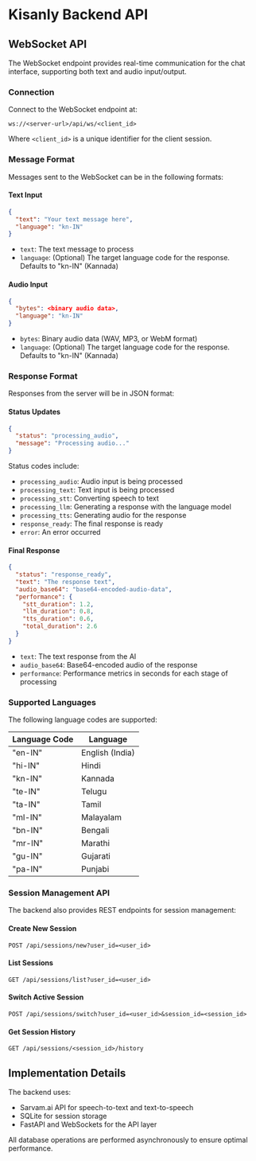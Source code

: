 # Kisanly Backend API

## WebSocket API

The WebSocket endpoint provides real-time communication for the chat interface, supporting both text and audio input/output.

### Connection

Connect to the WebSocket endpoint at:

```
ws://<server-url>/api/ws/<client_id>
```

Where `<client_id>` is a unique identifier for the client session.

### Message Format

Messages sent to the WebSocket can be in the following formats:

#### Text Input

```json
{
  "text": "Your text message here",
  "language": "kn-IN"
}
```

- `text`: The text message to process
- `language`: (Optional) The target language code for the response. Defaults to "kn-IN" (Kannada)

#### Audio Input

```json
{
  "bytes": <binary audio data>,
  "language": "kn-IN"
}
```

- `bytes`: Binary audio data (WAV, MP3, or WebM format)
- `language`: (Optional) The target language code for the response. Defaults to "kn-IN" (Kannada)

### Response Format

Responses from the server will be in JSON format:

#### Status Updates

```json
{
  "status": "processing_audio",
  "message": "Processing audio..."
}
```

Status codes include:
- `processing_audio`: Audio input is being processed
- `processing_text`: Text input is being processed
- `processing_stt`: Converting speech to text
- `processing_llm`: Generating a response with the language model
- `processing_tts`: Generating audio for the response
- `response_ready`: The final response is ready
- `error`: An error occurred

#### Final Response

```json
{
  "status": "response_ready",
  "text": "The response text",
  "audio_base64": "base64-encoded-audio-data",
  "performance": {
    "stt_duration": 1.2,
    "llm_duration": 0.8,
    "tts_duration": 0.6,
    "total_duration": 2.6
  }
}
```

- `text`: The text response from the AI
- `audio_base64`: Base64-encoded audio of the response
- `performance`: Performance metrics in seconds for each stage of processing

### Supported Languages

The following language codes are supported:

| Language Code | Language |
|---------------|----------|
| "en-IN" | English (India) |
| "hi-IN" | Hindi |
| "kn-IN" | Kannada |
| "te-IN" | Telugu |
| "ta-IN" | Tamil |
| "ml-IN" | Malayalam |
| "bn-IN" | Bengali |
| "mr-IN" | Marathi |
| "gu-IN" | Gujarati |
| "pa-IN" | Punjabi |

### Session Management API

The backend also provides REST endpoints for session management:

#### Create New Session

```
POST /api/sessions/new?user_id=<user_id>
```

#### List Sessions

```
GET /api/sessions/list?user_id=<user_id>
```

#### Switch Active Session

```
POST /api/sessions/switch?user_id=<user_id>&session_id=<session_id>
```

#### Get Session History

```
GET /api/sessions/<session_id>/history
```

## Implementation Details

The backend uses:
- Sarvam.ai API for speech-to-text and text-to-speech
- SQLite for session storage
- FastAPI and WebSockets for the API layer

All database operations are performed asynchronously to ensure optimal performance. 